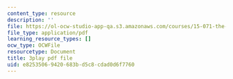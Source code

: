 ```yaml
---
content_type: resource
description: ''
file: https://ol-ocw-studio-app-qa.s3.amazonaws.com/courses/15-071-the-analytics-edge-spring-2017/e82535069420683bd5c8cdad0d6f7760_mw0jJm_3KXs.pdf
file_type: application/pdf
learning_resource_types: []
ocw_type: OCWFile
resourcetype: Document
title: 3play pdf file
uid: e8253506-9420-683b-d5c8-cdad0d6f7760
---
```

